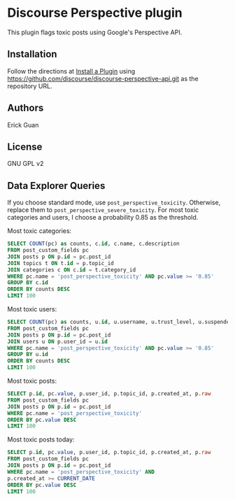 # Discourse Perspective plugin
This plugin flags toxic posts using Google's Perspective API.

## Installation

Follow the directions at [Install a Plugin](https://meta.discourse.org/t/install-a-plugin/19157) using https://github.com/discourse/discourse-perspective-api.git as the repository URL.

## Authors

Erick Guan

## License

GNU GPL v2

## Data Explorer Queries

If you choose standard mode, use `post_perspective_toxicity`. Otherwise, replace them to `post_perspective_severe_toxicity`. For most toxic categories and users, I choose a
probability 0.85 as the threshold.

Most toxic categories:

```sql
SELECT COUNT(pc) as counts, c.id, c.name, c.description
FROM post_custom_fields pc
JOIN posts p ON p.id = pc.post_id
JOIN topics t ON t.id = p.topic_id
JOIN categories c ON c.id = t.category_id
WHERE pc.name = 'post_perspective_toxicity' AND pc.value >= '0.85'
GROUP BY c.id
ORDER BY counts DESC
LIMIT 100
```

Most toxic users:

```sql
SELECT COUNT(pc) as counts, u.id, u.username, u.trust_level, u.suspended_till, u.silenced_till
FROM post_custom_fields pc
JOIN posts p ON p.id = pc.post_id
JOIN users u ON p.user_id = u.id
WHERE pc.name = 'post_perspective_toxicity' AND pc.value >= '0.85'
GROUP BY u.id
ORDER BY counts DESC
LIMIT 100
```

Most toxic posts:

```sql
SELECT p.id, pc.value, p.user_id, p.topic_id, p.created_at, p.raw
FROM post_custom_fields pc
JOIN posts p ON p.id = pc.post_id
WHERE pc.name = 'post_perspective_toxicity'
ORDER BY pc.value DESC
LIMIT 100
```

Most toxic posts today:

```sql
SELECT p.id, pc.value, p.user_id, p.topic_id, p.created_at, p.raw
FROM post_custom_fields pc
JOIN posts p ON p.id = pc.post_id
WHERE pc.name = 'post_perspective_toxicity' AND
p.created_at >= CURRENT_DATE
ORDER BY pc.value DESC
LIMIT 100
```

